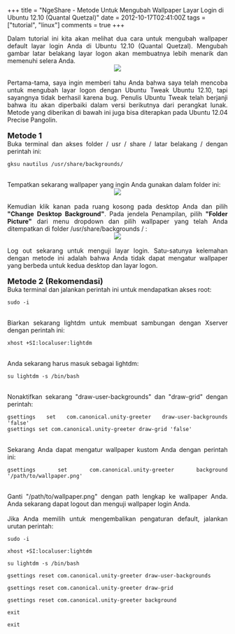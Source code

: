 +++
title = "NgeShare - Metode Untuk Mengubah Wallpaper Layar Login di Ubuntu 12.10 (Quantal Quetzal)"
date = 2012-10-17T02:41:00Z
tags = ["tutorial", "linux"]
comments = true
+++

<div style="text-align: justify;">Dalam tutorial ini kita akan melihat dua cara untuk mengubah wallpaper default layar login Anda di Ubuntu 12.10 (Quantal Quetzal). Mengubah gambar latar belakang layar logon akan membuatnya lebih menarik dan memenuhi selera Anda.<br />
<center><img border="0" src="https://1.bp.blogspot.com/-RkuV0SUgTeE/UH22Sc7TFEI/AAAAAAAAEe4/5Qplye-tk3k/s1600/log.jpg" /></center><br />
Pertama-tama, saya ingin memberi tahu Anda bahwa saya telah mencoba untuk mengubah layar logon dengan Ubuntu Tweak Ubuntu 12.10, tapi sayangnya tidak berhasil karena bug. Penulis Ubuntu Tweak telah berjanji bahwa itu akan diperbaiki dalam versi berikutnya dari perangkat lunak. Metode yang diberikan di bawah ini juga bisa diterapkan pada Ubuntu 12.04 Precise Pangolin.<br /><br />
<b><span style="font-size: large;">Metode 1</span></b><br />
Buka terminal dan akses folder / usr / share / latar belakang / dengan perintah ini:<br />
<pre><code>gksu nautilus /usr/share/backgrounds/</code></pre><br />
Tempatkan sekarang wallpaper yang ingin Anda gunakan dalam folder ini:<br />
<center><img border="0" src="https://2.bp.blogspot.com/-kcQ2v392lCo/UH22rT4E_nI/AAAAAAAAEfA/TjAJAqHBicU/s1600/log2.png" /></center><br />
Kemudian klik kanan pada ruang kosong pada desktop Anda dan pilih <b>"Change Desktop Background"</b>. Pada jendela Penampilan, pilih <b>"Folder Picture"</b> dari menu dropdown dan pilih wallpaper yang telah Anda ditempatkan di&nbsp;folder&nbsp;/usr/share/backgrounds / :<br />
<center><img border="0" src="https://2.bp.blogspot.com/-DWeKxiK-Dzk/UH221gvvuZI/AAAAAAAAEfI/Mku1YqXU_MU/s1600/log3.png" /></center><br />
Log out sekarang untuk menguji layar login. Satu-satunya kelemahan dengan metode ini adalah bahwa Anda tidak dapat mengatur wallpaper yang berbeda untuk kedua desktop dan layar logon.<br /><br />
<b><span style="font-size: large;">Metode 2 (Rekomendasi)</span></b><br />
Buka terminal dan jalankan perintah ini untuk mendapatkan akses root:<br />
<pre><code>sudo -i</code></pre><br />
Biarkan sekarang lightdm untuk membuat sambungan dengan Xserver dengan perintah ini:<br />
<pre><code>xhost +SI:localuser:lightdm</code></pre><br />
Anda sekarang harus masuk sebagai lightdm:<br />
<pre><code>su lightdm -s /bin/bash</code></pre><br />
Nonaktifkan sekarang "draw-user-backgrounds" dan "draw-grid" dengan perintah:<br />
<pre><code>gsettings set com.canonical.unity-greeter draw-user-backgrounds 'false'<br />gsettings set com.canonical.unity-greeter draw-grid 'false'</code></pre><br />
Sekarang Anda dapat mengatur wallpaper kustom Anda dengan perintah ini:<br />
<pre><code>gsettings set com.canonical.unity-greeter background '/path/to/wallpaper.png'</code></pre><br />
Ganti "/path/to/wallpaper.png" dengan path lengkap ke wallpaper Anda. Anda sekarang dapat logout dan menguji wallpaper login Anda.<br /><br />
Jika Anda memilih untuk mengembalikan pengaturan default, jalankan urutan perintah:<br />
<pre><code>sudo -i<br /><br />xhost +SI:localuser:lightdm<br /><br />su lightdm -s /bin/bash<br /><br />gsettings reset com.canonical.unity-greeter draw-user-backgrounds<br /><br />gsettings reset com.canonical.unity-greeter draw-grid<br /><br />gsettings reset com.canonical.unity-greeter background<br /><br />exit<br /><br />exit</code></pre></div>
